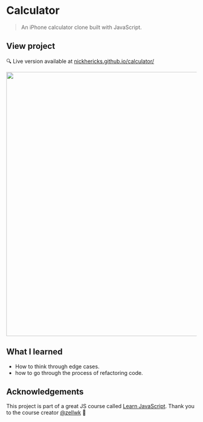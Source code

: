 # Calculator
> An iPhone calculator clone built with JavaScript.

## View project
 :mag: Live version available at [nickhericks.github.io/calculator/](https://nickhericks.github.io/calculator/)

 <img src="https://res.cloudinary.com/dtqevfsxh/image/upload/v1565019270/portfolio/calculator.png" width="700">

## What I learned
- How to think through edge cases.
- how to go through the process of refactoring code.

## Acknowledgements
This project is part of a great JS course called [Learn JavaScript](https://learnjavascript.today/). Thank you to the course creator [@zellwk](https://github.com/zellwk) :raised_hands:
